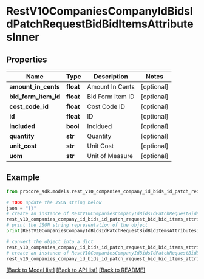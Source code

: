 # RestV10CompaniesCompanyIdBidsIdPatchRequestBidBidItemsAttributesInner


## Properties

Name | Type | Description | Notes
------------ | ------------- | ------------- | -------------
**amount_in_cents** | **float** | Amount In Cents | [optional] 
**bid_form_item_id** | **float** | Bid Form Item ID | [optional] 
**cost_code_id** | **float** | Cost Code ID | [optional] 
**id** | **float** | ID | [optional] 
**included** | **bool** | Incldued | [optional] 
**quantity** | **str** | Quantity | [optional] 
**unit_cost** | **str** | Unit Cost | [optional] 
**uom** | **str** | Unit of Measure | [optional] 

## Example

```python
from procore_sdk.models.rest_v10_companies_company_id_bids_id_patch_request_bid_bid_items_attributes_inner import RestV10CompaniesCompanyIdBidsIdPatchRequestBidBidItemsAttributesInner

# TODO update the JSON string below
json = "{}"
# create an instance of RestV10CompaniesCompanyIdBidsIdPatchRequestBidBidItemsAttributesInner from a JSON string
rest_v10_companies_company_id_bids_id_patch_request_bid_bid_items_attributes_inner_instance = RestV10CompaniesCompanyIdBidsIdPatchRequestBidBidItemsAttributesInner.from_json(json)
# print the JSON string representation of the object
print(RestV10CompaniesCompanyIdBidsIdPatchRequestBidBidItemsAttributesInner.to_json())

# convert the object into a dict
rest_v10_companies_company_id_bids_id_patch_request_bid_bid_items_attributes_inner_dict = rest_v10_companies_company_id_bids_id_patch_request_bid_bid_items_attributes_inner_instance.to_dict()
# create an instance of RestV10CompaniesCompanyIdBidsIdPatchRequestBidBidItemsAttributesInner from a dict
rest_v10_companies_company_id_bids_id_patch_request_bid_bid_items_attributes_inner_from_dict = RestV10CompaniesCompanyIdBidsIdPatchRequestBidBidItemsAttributesInner.from_dict(rest_v10_companies_company_id_bids_id_patch_request_bid_bid_items_attributes_inner_dict)
```
[[Back to Model list]](../README.md#documentation-for-models) [[Back to API list]](../README.md#documentation-for-api-endpoints) [[Back to README]](../README.md)


